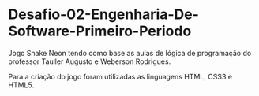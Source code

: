 # Desafio-02-Engenharia-De-Software-Primeiro-Periodo

Jogo Snake Neon tendo como base as aulas de lógica de programação do professor Tauller Augusto e Weberson Rodrigues.

Para a criação do jogo foram utilizadas as linguagens HTML, CSS3 e HTML5.

